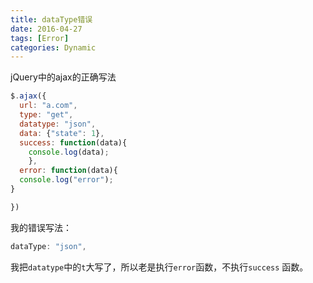 ```yaml
---
title: dataType错误
date: 2016-04-27
tags: [Error]
categories: Dynamic
---
```


jQuery中的ajax的正确写法

```javascript
$.ajax({
  url: "a.com",
  type: "get",
  datatype: "json",
  data: {"state": 1},
  success: function(data){
   	console.log(data);
	},
  error: function(data){
  console.log("error");
}

})
```

我的错误写法：

```javascript
dataType: "json",
```

我把`datatype`中的`t`大写了，所以老是执行`error`函数，不执行`success` 函数。